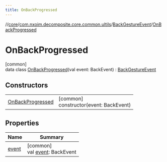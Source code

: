 ```yaml
---
title: OnBackProgressed
---
```

//[core](../../../../index.html)/[com.nxoim.decomposite.core.common.ultils](../../index.html)/[BackGestureEvent](../index.html)/[OnBackProgressed](index.html)



# OnBackProgressed



[common]\
data class [OnBackProgressed](index.html)(val event: BackEvent) : [BackGestureEvent](../index.html)



## Constructors


| | |
|---|---|
| [OnBackProgressed](-on-back-progressed.html) | [common]<br>constructor(event: BackEvent) |


## Properties


| Name | Summary |
|---|---|
| [event](event.html) | [common]<br>val [event](event.html): BackEvent |

